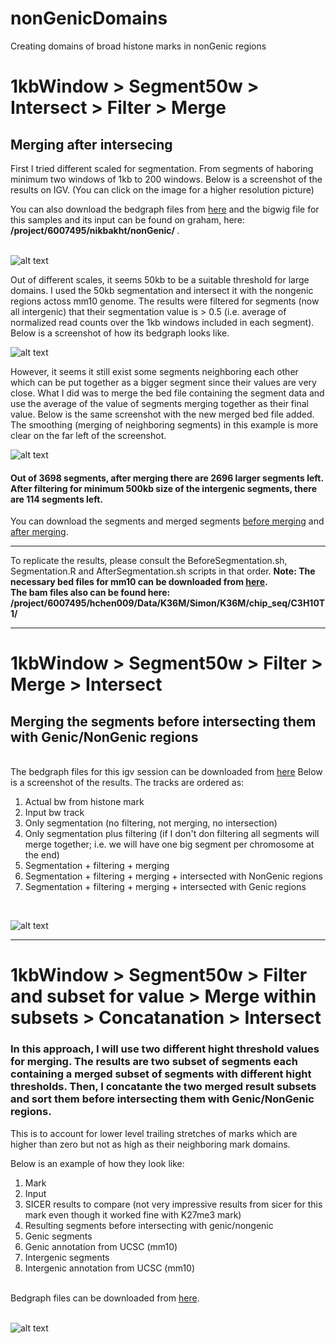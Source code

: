 # nonGenicDomains
Creating domains of broad histone marks in nonGenic regions

# 1kbWindow > Segment50w > Intersect > Filter > Merge
## Merging after intersecing
First I tried different scaled for segmentation. From segments of haboring minimum two windows of 1kb to 200 windows. Below is a screenshot of the results on IGV.
(You can click on the image for a higher resolution picture)

You can also download the bedgraph files from <a href="http://nikleotide.com/wp-content/uploads//2018/04/different_scales.zip">here</a> and the bigwig file for this samples and its input can be found on graham, here: <b>  /project/6007495/nikbakht/nonGenic/ </b>. <br><br>

![alt text](http://nikleotide.com/wp-content/uploads//2018/04/igv_snapshot.png)

Out of different scales, it seems 50kb to be a suitable threshold for large domains. I used the 50kb segmentation and intersect it with the nongenic regions actoss mm10 genome. The results were filtered for segments (now all intergenic) that their segmentation value is > 0.5 (i.e. average of normalized read counts over the 1kb windows included in each segment). Below is a screenshot of how its bedgraph looks like. 

![alt text](http://nikleotide.com/wp-content/uploads//2018/04/igv_snapshot2.png)


However, it seems it still exist some segments neighboring each other which can be put together as a bigger segment since their values are very close. What I did was to merge the bed file containing the segment data and use the average of the value of segments merging together as their final value. Below is the same screenshot with the new merged bed file added. The smoothing (merging of neighboring segments) in this example is more clear on the far left of the screenshot.

![alt text](http://nikleotide.com/wp-content/uploads//2018/04/igv_snapshot3.png)

#### Out of 3698 segments, after merging there are 2696 larger segments left. After filtering for minimum 500kb size of the intergenic segments, there are 114 segments left.

You can download the segments and merged segments <a href="http://nikleotide.com/wp-content/uploads//2018/04/Parental_H3K36me2-50kb-H3K36me2-NonGenic-NOT-MERGED.bedgraph.zip">before merging</a> and <a href="http://nikleotide.com/wp-content/uploads//2018/04/Parental_H3K36me2-50kb-H3K36me2-NonGenic.bedgraph.zip">after merging</a>.

-----------------------------------------------------------------------------------------------------------------------
To replicate the results, please consult the BeforeSegmentation.sh, Segmentation.R and AfterSegmentation.sh scripts in that order.
<b>Note: The necessary bed files for mm10 can be downloaded from <a href="http://nikleotide.com/wp-content/uploads//2018/04/mm10.bed_.files_.zip">here</a>.
<br>
 The bam files also can be found here:
 /project/6007495/hchen009/Data/K36M/Simon/K36M/chip_seq/C3H10T1/
</b>

-----------------------------------------------------------------------------------------------------------------------
# 1kbWindow > Segment50w > Filter > Merge > Intersect
## Merging the segments before intersecting them with Genic/NonGenic regions
<br>
The bedgraph files for this igv session can be downloaded from <a href="http://nikleotide.com/wp-content/uploads//2018/04/Merged_then_Intersected.zip">here</a>
Below is a screenshot of the results. The tracks are ordered as:

1. Actual bw from histone mark 
2. Input bw track 
3. Only segmentation (no filtering, not merging, no intersection) 
4. Only segmentation plus filtering (if I don't don filtering all segments will merge together; i.e. we will have one big segment per chromosome at the end) 
5. Segmentation + filtering + merging 
6. Segmentation + filtering + merging + intersected with NonGenic regions 
7. Segmentation + filtering + merging + intersected with Genic regions 
<br>

![alt text](http://nikleotide.com/wp-content/uploads//2018/04/igv_snapshot-merged-intersected.png)

-----------------------------------------------------------------------------------------------------------------------
# 1kbWindow > Segment50w > Filter and subset for value  > Merge within subsets > Concatanation > Intersect
### In this approach, I will use two different hight threshold values for merging. The results are two subset of segments each containing a merged subset of segments with different hight thresholds. Then, I concatante the two merged result subsets  and sort them before intersecting them with Genic/NonGenic regions.

This is to account for lower level trailing stretches of marks which are higher than zero but not as high as their neighboring mark domains.

Below is an example of how they look like:
1. Mark
2. Input
3. SICER results to compare (not very impressive results from sicer for this mark even though it worked fine with K27me3 mark)
4. Resulting segments before intersecting with genic/nongenic 
5. Genic segments
6. Genic annotation from UCSC (mm10)
7. Intergenic segments
8. Intergenic annotation from UCSC (mm10)
<br>
Bedgraph files can be downloaded from <a href="https://github.com/nikleotide/nonGenicDomains/blob/master/New_Segments_two_level.zip">here</a>. 
<br><br>

![alt text](http://nikleotide.com/wp-content/uploads//2018/04/igv_snapshot4.png)







